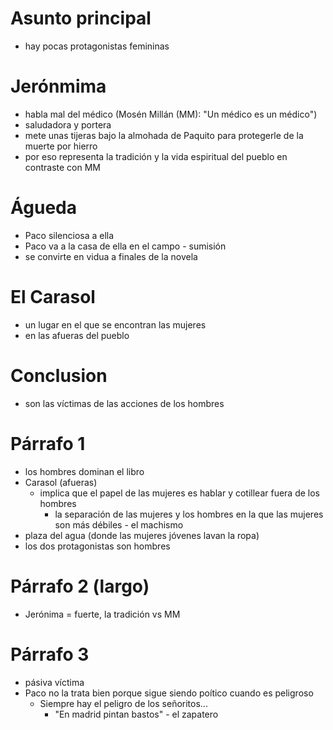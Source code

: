 # Asunto principal
- hay pocas protagonistas femininas


# Jerónmima
- habla mal del médico (Mosén Millán (MM): "Un médico es un médico")
- saludadora y portera
- mete unas tijeras bajo la almohada de Paquito para protegerle de la muerte por hierro
- por eso representa la tradición y la vida espiritual del pueblo en contraste con MM

# Águeda
- Paco silenciosa a ella
- Paco va a la casa de ella en el campo - sumisión
- se convirte en vidua a finales de la novela


# El Carasol
- un lugar en el que se encontran las mujeres
- en las afueras del pueblo 

# Conclusion
- son las víctimas de las acciones de los hombres

# Párrafo 1
- los hombres dominan el libro
- Carasol (afueras)
     - implica que el papel de las mujeres es hablar y cotillear fuera de los hombres
        - la separación de las mujeres y los hombres en la que las mujeres son más débiles - el machismo
- plaza del agua (donde las mujeres jóvenes lavan la ropa)
- los dos protagonistas son hombres

# Párrafo 2 (largo)
- Jerónima = fuerte, la tradición vs MM

# Párrafo 3
- pásiva víctima
- Paco no la trata bien porque sigue siendo poítico cuando es peligroso
    - Siempre hay el peligro de los señoritos...
        - "En madrid pintan bastos" - el zapatero
